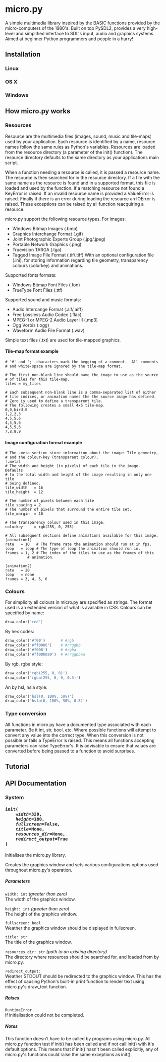 micro.py
========

A simple multimedia library inspired by the BASIC functions provided by
the micro-computers of the 1980's.  Built on top PySDL2, provides a very
high-level and simplified interface to SDL's input, audio and graphics 
systems.  Aimed at beginner Python programmers and people in a hurry!


Installation
------------

### Linux


### OS X


### Windows


How micro.py works
------------------


### Resources


Resource are the multimedia files (images, sound, music and tile-maps)
used by your application.  Each resource is identified by a name, resource
names follow the same rules as Python's variables.  Resources are loaded 
from the resource directory (a parameter of the init() function).  The 
resource directory defaults to the same directory as your applications 
main script. 

When a function needing a resource is called, it is passed a resource name.
The resource is then searched for in the resource directory.  If a file 
with the same name as the resource is found and in a supported format, this
file is loaded and used by the function.  If a matching resource not found 
a KeyError is raised.  If an invalid resource name is provided a ValueError
is raised.  Finally if there is an error during loading the resource an 
IOError is raised.  These exceptions can be raised by all function 
reacquiring a resource.

micro.py support the following resource types.  For images:
 *  Windows Bitmap Images (.bmp)
 *  Graphics Interchange Format (.gif)
 *  Joint Photographic Experts Group (.jpg/.jpeg)
 *  Portable Network Graphics (.png)
 *  Truevision TARGA (.tga)
 *  Tagged Image File Format (.tif/.tiff)
With an optional configuration file (.ini), for storing information 
regarding tile geometry, transparency colours (colorkey) and animations.

Supported fonts formats:
 *  Windows Bitmap Font Files (.fon)
 *  TrueType Font Files (.ttf)
 
Supported sound and music formats:
 *  Audio Intercange Format (.aif/,aiff)
 *  Free Lossless Audio Codec (.flac)
 *  MPEG-1 or MPEG-2 Audio Layer III (.mp3)
 *  Ogg Vorbis (.ogg)
 *  Waveform Audio File Format (.wav)
 
Simple text files (.txt) are used for tile-mapped graphics.


#### Tile-map format example
```
# '#' and ';' characters mark the begging of a comment.  All comments
# and white-space are ignored by the tile-map format.

# The first non-blank line should name the image to use as the source
# of tiles for this tile-map.
tiles = my_tiles

# Each subsequent non-blank line is a comma-separated list of either
# tile indices, or animation names the the source image has defined.
# Zero is used to define a transparent tile.
# The following creates a small 4x5 tile-map.
0,0,bird,0
1,2,2,3
4,5,5,6
4,5,5,6
4,5,5,6
7,8,8,9
```
	
#### Image configuration format example
```
# The .meta section store information about the image: Tile geometry,
# and the colour-key (transparent colour).
[.meta]
# The width and height (in pixels) of each tile in the image.  Defaults
# to the total width and height of the image resulting in only one tile
# being defined.
tile_width   = 16
tile_height  = 12

# The number of pixels between each tile
tile_spacing = 2
# The number of pixels that surround the entire tile set.
tile_margin  = 10

# The transparency colour used in this image.
colorkey     = rgb(255, 0, 255)

# All subsequent sections define animations available for this image.
[animation1]
rate   = 10   # The frame rate the animation should run at in fps.
loop   = loop # The type of loop the animation should run in.
frames = 1, 2 # The index of the tiles to use as the frames of this 
          # animation.

[animation2]
rate   = 20
loop   = none
frames = 3, 4, 5, 6
```
	
### Colours

For simplicity all colours in micro.py are specified as strings.  The 
format used is an extended version of what is available in CSS.  Colours
can be specified by name:
```python
draw_color('red')
```
    
By hex codes:
```python
draw_color('#f00')       # #rgb
draw_color('#ff0000')    # #rrggbb
draw_color('#f008')      # #rgba
draw_color('#ff000080')  # #rrggbbaa
```
    
By rgb, rgba style:
```python
draw_color('rgb(255, 0, 0)')
draw_color('rgba(255, 0, 0, 0.5)')
```
    
An by hsl, hsla style:
```python
draw_color('hsl(0, 100%, 50%)')
draw_color('hsla(0, 100%, 50%, 0.5)')
```
	
### Type conversion

All functions in micro.py have a documented type associated with each 
parameter.  Be it int, str, bool, etc.  Where possible functions will 
attempt to convert any value into the correct type.  When this conversion 
is not possible or fails a TypeError is raised.  This means all functions
accepting parameters can raise TypeError's.  It is advisable to ensure 
that values are converted before being passed to a function to avoid 
surprises.


Tutorial
--------


API Documentation
-----------------

### System

<h4>
<pre><strong>init</strong>(
    <em>width</em>=320, 
    <em>height</em>=180, 
    <em>fullscreen</em>=False, 
    <em>title</em>=None, 
    <em>resources_dir</em>=None, 
    <em>redirect_output</em>=True
)</pre>
</h4>

Initialises the micro.py library.

Creates the graphics window and sets various configurations options used
throughout micro.py's operation.

##### Parameters

`width: int` <em>(greater than zero)</em><br/>
	The width of the graphics window.

`height: int` <em>(greater than zero)</em><br/>
    The height of the graphics window.
    
`fullscreen: bool`<br/>
    Weather the graphics window should be displayed in fullscreen.
    
`title: str`<br/>
    The title of the graphics window.
    
`resources_dir: str` <em>(path to an existing directory)</em><br/>
    The directory where resources should be searched for, and loaded from 
    by micro.py.
    
`redirect_output:`<br/>
    Weather STDOUT should be redirected to the graphics window.  This has
    the effect of causing Python's built-in print function to render text
    using micro.py's draw_text function.

##### Raises

`RuntimeError`<br/>
    If initialisation could not be completed.
    
##### Notes

This function doesn't have to be called by programs using micro.py.  All 
micro.py function test if init() has been called and if not call init() 
with it's default options.  This means that if init() hasn't been called
explicitly, any of micro.py's functions could raise the same exceptions as
init().

